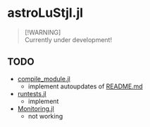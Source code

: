 # astroLuStjl.jl

> [!WARNING]<br>
> Currently under development!


## TODO
* [compile_module.jl](./compile_module.jl)
    * implement autoupdates of [README.md](./README.md)
* [runtests.jl](./test/runtests.jl)
    * implement
* [Monitoring.jl](./src/monitoring/Monitoring.jl)
    * not working
    